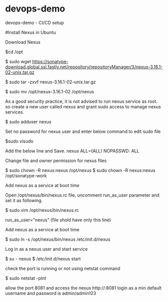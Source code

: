 # devops-demo
devops-demo - CI/CD setup

#Install Nexus in Ubuntu

Download Nexus

$cd /opt

$ sudo wget https://sonatype-download.global.ssl.fastly.net/repository/repositoryManager/3/nexus-3.16.1-02-unix.tar.gz

$ sudo tar -zxvf nexus-3.16.1-02-unix.tar.gz

$ sudo mv /opt/nexus-3.16.1-02 /opt/nexus

As a good security practice, it is not advised to run nexus service as root. so create a new user called nexus and grant sudo access to manage nexus services.

$ sudo adduser nexus

Set no password for nexus user and enter below command to edit sudo file

$sudo visudo

Add the below line and Save. nexus ALL=(ALL) NOPASSWD: ALL

Change file and owner permission for nexus files

$ sudo chown -R nexus:nexus /opt/nexus
$ sudo chown -R nexus:nexus /opt/sonatype-work

Add nexus as a service at boot time

Open /opt/nexus/bin/nexus.rc file, uncomment run_as_user parameter and set it as following.

$ sudo vim /opt/nexus/bin/nexus.rc

run_as_user="nexus" (file shold have only this line)

Add nexus as a service at boot time

$ sudo ln -s /opt/nexus/bin/nexus /etc/init.d/nexus

Log in as a nexus user and start service

$ su - nexus
$ /etc/init.d/nexus start

check the port is running or not using netstat command

$ sudo netstat -plnt

allow the port 8081 and access the nexus http://:8081 login as a min default username and password is admin/admin123

